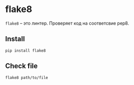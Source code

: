 # flake8
```flake8``` &ndash; это линтер. Проверяет код на соответсвие pep8.

## Install
```commandline
pip install flake8
```

## Check file
```commandline
flake8 path/to/file
```
